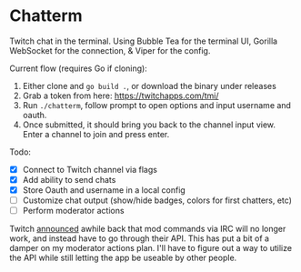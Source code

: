 # Chatterm

Twitch chat in the terminal. Using Bubble Tea for the terminal UI, Gorilla WebSocket for the connection, & Viper for the config.

Current flow (requires Go if cloning):

1. Either clone and `go build .`, or download the binary under releases
2. Grab a token from here: https://twitchapps.com/tmi/
3. Run `./chatterm`, follow prompt to open options and input username and oauth.
4. Once submitted, it should bring you back to the channel input view. Enter a channel to join and press enter.

Todo:

- [x] Connect to Twitch channel via flags
- [x] Add ability to send chats
- [x] Store Oauth and username in a local config
- [ ] Customize chat output (show/hide badges, colors for first chatters, etc)
- [ ] Perform moderator actions

Twitch [announced](https://discuss.dev.twitch.com/t/deprecation-of-chat-commands-through-irc/40486) awhile back that mod commands via IRC will no longer work, and instead have to go through their API. This has put a bit of a damper on my moderator actions plan. I'll have to figure out a way to utilize the API while still letting the app be useable by other people.
